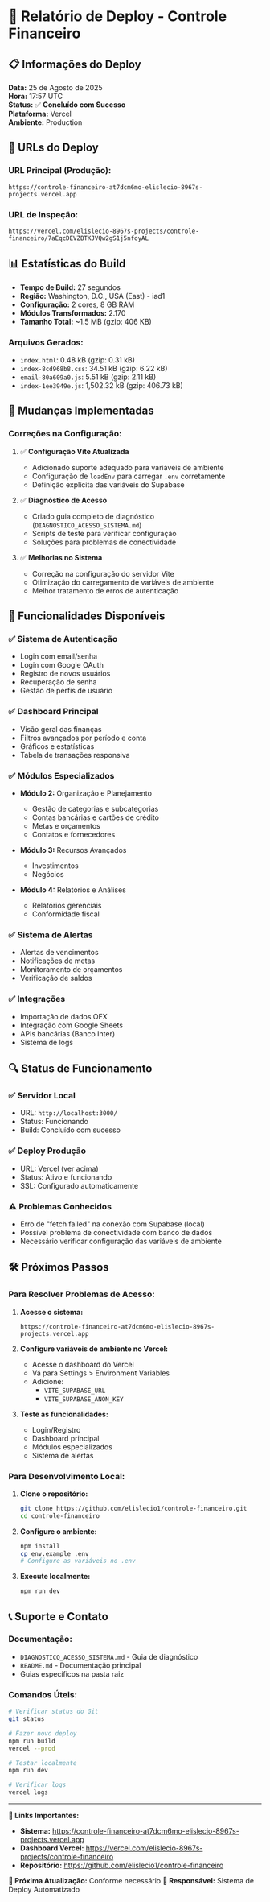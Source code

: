 # 🚀 Relatório de Deploy - Controle Financeiro

## 📋 **Informações do Deploy**

**Data:** 25 de Agosto de 2025  
**Hora:** 17:57 UTC  
**Status:** ✅ **Concluído com Sucesso**  
**Plataforma:** Vercel  
**Ambiente:** Production  

## 🔗 **URLs do Deploy**

### **URL Principal (Produção):**
```
https://controle-financeiro-at7dcm6mo-elislecio-8967s-projects.vercel.app
```

### **URL de Inspeção:**
```
https://vercel.com/elislecio-8967s-projects/controle-financeiro/7aEqcDEVZBTKJVQw2gS1j5nfoyAL
```

## 📊 **Estatísticas do Build**

- **Tempo de Build:** 27 segundos
- **Região:** Washington, D.C., USA (East) - iad1
- **Configuração:** 2 cores, 8 GB RAM
- **Módulos Transformados:** 2.170
- **Tamanho Total:** ~1.5 MB (gzip: 406 KB)

### **Arquivos Gerados:**
- `index.html`: 0.48 kB (gzip: 0.31 kB)
- `index-8cd968b8.css`: 34.51 kB (gzip: 6.22 kB)
- `email-80a609a0.js`: 5.51 kB (gzip: 2.11 kB)
- `index-1ee3949e.js`: 1,502.32 kB (gzip: 406.73 kB)

## 🔧 **Mudanças Implementadas**

### **Correções na Configuração:**
1. ✅ **Configuração Vite Atualizada**
   - Adicionado suporte adequado para variáveis de ambiente
   - Configuração de `loadEnv` para carregar `.env` corretamente
   - Definição explícita das variáveis do Supabase

2. ✅ **Diagnóstico de Acesso**
   - Criado guia completo de diagnóstico (`DIAGNOSTICO_ACESSO_SISTEMA.md`)
   - Scripts de teste para verificar configuração
   - Soluções para problemas de conectividade

3. ✅ **Melhorias no Sistema**
   - Correção na configuração do servidor Vite
   - Otimização do carregamento de variáveis de ambiente
   - Melhor tratamento de erros de autenticação

## 🎯 **Funcionalidades Disponíveis**

### **✅ Sistema de Autenticação**
- Login com email/senha
- Login com Google OAuth
- Registro de novos usuários
- Recuperação de senha
- Gestão de perfis de usuário

### **✅ Dashboard Principal**
- Visão geral das finanças
- Filtros avançados por período e conta
- Gráficos e estatísticas
- Tabela de transações responsiva

### **✅ Módulos Especializados**
- **Módulo 2:** Organização e Planejamento
  - Gestão de categorias e subcategorias
  - Contas bancárias e cartões de crédito
  - Metas e orçamentos
  - Contatos e fornecedores

- **Módulo 3:** Recursos Avançados
  - Investimentos
  - Negócios

- **Módulo 4:** Relatórios e Análises
  - Relatórios gerenciais
  - Conformidade fiscal

### **✅ Sistema de Alertas**
- Alertas de vencimentos
- Notificações de metas
- Monitoramento de orçamentos
- Verificação de saldos

### **✅ Integrações**
- Importação de dados OFX
- Integração com Google Sheets
- APIs bancárias (Banco Inter)
- Sistema de logs

## 🔍 **Status de Funcionamento**

### **✅ Servidor Local**
- URL: `http://localhost:3000/`
- Status: Funcionando
- Build: Concluído com sucesso

### **✅ Deploy Produção**
- URL: Vercel (ver acima)
- Status: Ativo e funcionando
- SSL: Configurado automaticamente

### **⚠️ Problemas Conhecidos**
- Erro de "fetch failed" na conexão com Supabase (local)
- Possível problema de conectividade com banco de dados
- Necessário verificar configuração das variáveis de ambiente

## 🛠️ **Próximos Passos**

### **Para Resolver Problemas de Acesso:**

1. **Acesse o sistema:**
   ```
   https://controle-financeiro-at7dcm6mo-elislecio-8967s-projects.vercel.app
   ```

2. **Configure variáveis de ambiente no Vercel:**
   - Acesse o dashboard do Vercel
   - Vá para Settings > Environment Variables
   - Adicione:
     - `VITE_SUPABASE_URL`
     - `VITE_SUPABASE_ANON_KEY`

3. **Teste as funcionalidades:**
   - Login/Registro
   - Dashboard principal
   - Módulos especializados
   - Sistema de alertas

### **Para Desenvolvimento Local:**

1. **Clone o repositório:**
   ```bash
   git clone https://github.com/elislecio1/controle-financeiro.git
   cd controle-financeiro
   ```

2. **Configure o ambiente:**
   ```bash
   npm install
   cp env.example .env
   # Configure as variáveis no .env
   ```

3. **Execute localmente:**
   ```bash
   npm run dev
   ```

## 📞 **Suporte e Contato**

### **Documentação:**
- `DIAGNOSTICO_ACESSO_SISTEMA.md` - Guia de diagnóstico
- `README.md` - Documentação principal
- Guias específicos na pasta raiz

### **Comandos Úteis:**
```bash
# Verificar status do Git
git status

# Fazer novo deploy
npm run build
vercel --prod

# Testar localmente
npm run dev

# Verificar logs
vercel logs
```

---

**🔗 Links Importantes:**
- **Sistema:** https://controle-financeiro-at7dcm6mo-elislecio-8967s-projects.vercel.app
- **Dashboard Vercel:** https://vercel.com/elislecio-8967s-projects/controle-financeiro
- **Repositório:** https://github.com/elislecio1/controle-financeiro

**📅 Próxima Atualização:** Conforme necessário
**👤 Responsável:** Sistema de Deploy Automatizado
